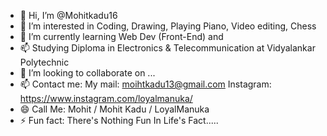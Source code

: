 - 👋 Hi, I’m @Mohitkadu16
- 👀 I’m interested in Coding, Drawing, Playing Piano, Video editing, Chess
- 🌱 I’m currently learning Web Dev (Front-End) and
- 📫 Studying Diploma in Electronics & Telecommunication at Vidyalankar Polytechnic
- 💞️ I’m looking to collaborate on ...
- 📫 Contact me: My mail: moihtkadu13@gmail.com Instagram: https://www.instagram.com/loyalmanuka/
- 😄 Call Me: Mohit / Mohit Kadu / LoyalManuka
- ⚡ Fun fact: There's Nothing Fun In Life's Fact.....

<!---
Mohitkadu16/Mohitkadu16 is a ✨ special ✨ repository because its `README.md` (this file) appears on your GitHub profile.
You can click the Preview link to take a look at your changes.
--->
